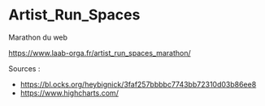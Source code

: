 # Artist_Run_Spaces
Marathon du web

https://www.laab-orga.fr/artist_run_spaces_marathon/

Sources : 
- https://bl.ocks.org/heybignick/3faf257bbbbc7743bb72310d03b86ee8
- https://www.highcharts.com/
